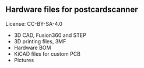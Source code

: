 ## Hardware files for postcardscanner

License: CC-BY-SA-4.0

- 3D CAD, Fusion360 and STEP
- 3D printing files, 3MF
- Hardware BOM
- KiCAD files for custom PCB
- Pictures

